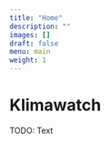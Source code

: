 ```yaml
---
title: "Home"
description: ""
images: []
draft: false
menu: main
weight: 1
---
```


# Klimawatch

TODO: Text
